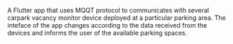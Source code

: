 A Flutter app that uses MQQT protocol to communicates with several carpark vacancy monitor device deployed at a particular parking area. The inteface of the app changes according to the data received from the devices and informs the user of the available parking spaces.

